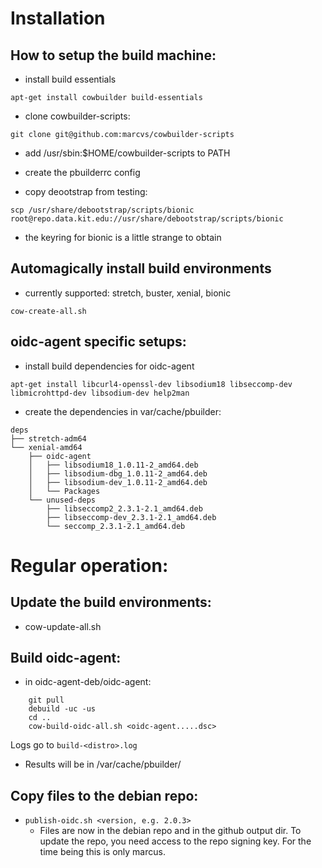 # Installation
## How to setup the build machine:
- install build essentials 
```
apt-get install cowbuilder build-essentials
```

- clone cowbuilder-scripts:
```
git clone git@github.com:marcvs/cowbuilder-scripts
```

- add /usr/sbin:$HOME/cowbuilder-scripts to PATH

- create the pbuilderrc config


- copy deootstrap from testing:
```
scp /usr/share/debootstrap/scripts/bionic root@repo.data.kit.edu://usr/share/debootstrap/scripts/bionic
```

- the keyring for bionic is a little strange to obtain

## Automagically install build environments
- currently supported: stretch, buster, xenial, bionic
```
cow-create-all.sh
```

## oidc-agent specific setups:

- install build dependencies for oidc-agent
```
apt-get install libcurl4-openssl-dev libsodium18 libseccomp-dev libmicrohttpd-dev libsodium-dev help2man
```

- create the dependencies in var/cache/pbuilder:
```
deps
├── stretch-adm64
└── xenial-amd64
    ├── oidc-agent
    │   ├── libsodium18_1.0.11-2_amd64.deb
    │   ├── libsodium-dbg_1.0.11-2_amd64.deb
    │   ├── libsodium-dev_1.0.11-2_amd64.deb
    │   └── Packages
    └── unused-deps
        ├── libseccomp2_2.3.1-2.1_amd64.deb
        ├── libseccomp-dev_2.3.1-2.1_amd64.deb
        └── seccomp_2.3.1-2.1_amd64.deb
```

# Regular operation:

## Update the build environments:
- cow-update-all.sh

## Build oidc-agent:
- in oidc-agent-deb/oidc-agent: 
```
    git pull
    debuild -uc -us
    cd ..
    cow-build-oidc-all.sh <oidc-agent.....dsc>
```
  Logs go to `build-<distro>.log`

- Results will be in /var/cache/pbuilder/
    
## Copy files to the debian repo:

- `publish-oidc.sh <version, e.g. 2.0.3>`
  - Files are now in the debian repo and in the github output dir.
    To update the repo, you need access to the repo signing key.
    For the time being this is only marcus.
